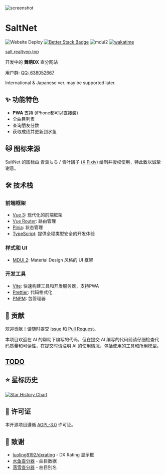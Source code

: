 <img alt="screenshot" src="https://github.com/user-attachments/assets/f7823159-87af-4630-8f27-bd0a0affc8f2" />

# SaltNet

<img src="https://deploy-badge.vercel.app/?url=http%3A%2F%2Fsalt.realtvop.top&logo=vercel&name=vercel" alt="Website Deploy"></img>
[![Better Stack Badge](https://uptime.betterstack.com/status-badges/v1/monitor/20f6g.svg)](https://status.realtvop.top/)
![mdui2](https://img.shields.io/badge/MDUI-2-blue)
[![wakatime](https://wakatime.com/badge/github/realtvop/SaltNet.svg)](https://wakatime.com/badge/github/realtvop/SaltNet)

[salt.realtvop.top](https://salt.realtvop.top)

开发中的 **舞萌DX** 查分网站

用户群: [QQ: 638052667](https://qm.qq.com/q/mwhqbv7FpQ)

International & Japanese ver. may be supported later.

## ✨ 功能特色

- **PWA** 支持 (iPhone都可以直接装)
- 全曲目列表
- 查询朋友分数
- 获取成绩并更新到水鱼

## 🐱 图标来源

SaltNet 的图标由 青葉もち / 青叶团子 ([X](https://x.com/AlicitruSalt) [Pixiv](https://www.pixiv.net/users/123349)) 绘制并授权使用，特此致以诚挚谢意。

## 🛠️ 技术栈

### 前端框架

- [Vue 3](https://vuejs.org/): 现代化的前端框架
- [Vue Router](https://router.vuejs.org/): 路由管理
- [Pinia](https://pinia.vuejs.org/): 状态管理
- [TypeScript](https://www.typescriptlang.org/): 提供全程类型安全的开发体验

### 样式和 UI

- [MDUI 2](https://mdui.org/): Material Design 风格的 UI 框架

### 开发工具

- [Vite](https://vitejs.dev/): 快速构建工具和开发服务器，支持PWA
- [Prettier](https://prettier.io/): 代码格式化
- [PNPM](https://pnpm.io/): 包管理器

## 🤝 贡献

欢迎贡献！请随时提交 [Issue](https://github.com/realtvop/SaltNet/issues) 和 [Pull Request](https://github.com/realtvop/SaltNet/pulls)。

本项目欢迎在 AI 的帮助下编写的代码，但在提交 AI 编写的代码前请仔细检查代码质量和可读性，在提交时请注明 AI 的使用情况，包括使用的工具和所用模型。

## [TODO](todo.md)

## ⭐ 星标历史

<a href="https://www.star-history.com/#realtvop/saltnet&Date">
 <picture>
   <source media="(prefers-color-scheme: dark)" srcset="https://api.star-history.com/svg?repos=realtvop/saltnet&type=Date&theme=dark" />
   <source media="(prefers-color-scheme: light)" srcset="https://api.star-history.com/svg?repos=realtvop/saltnet&type=Date" />
   <img alt="Star History Chart" src="https://api.star-history.com/svg?repos=realtvop/saltnet&type=Date" />
 </picture>
</a>

## 📜 许可证

本开源项目遵循 [AGPL-3.0](https://www.gnu.org/licenses/agpl-3.0.en.html) 许可证。

## 🙏 致谢

- [luoling8192/dxrating](https://github.com/luoling8192/dxrating) - DX Rating 显示框
- [水鱼查分器](https://www.diving-fish.com/maimaidx/prober/) - 曲目数据
- [落雪查分器](https://maimai.lxns.net/) - 曲目别名
